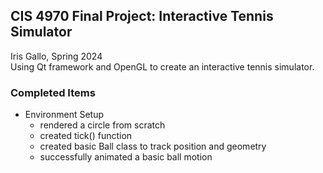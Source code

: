 ## CIS 4970 Final Project: Interactive Tennis Simulator
Iris Gallo, Spring 2024 </br>
Using Qt framework and OpenGL to create an interactive tennis simulator.

### Completed Items
* Environment Setup
  * rendered a circle from scratch
  * created tick() function
  * created basic Ball class to track position and geometry
  * successfully animated a basic ball motion 
